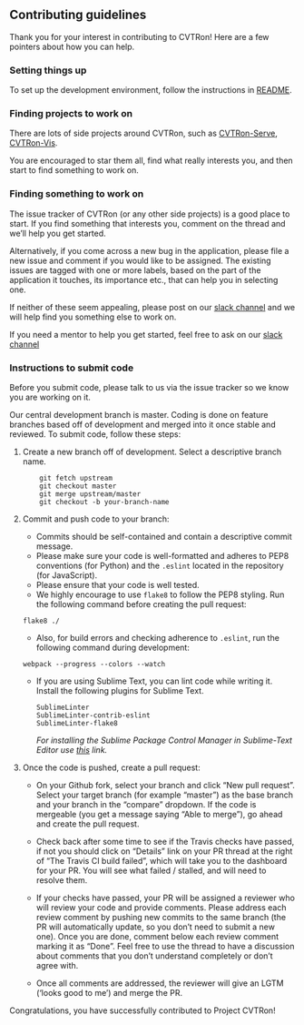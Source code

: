 ## Contributing guidelines

Thank you for your interest in contributing to CVTRon! Here are a few pointers about how you can help.

### Setting things up

To set up the development environment, follow the instructions in [README](https://github.com/cv-group/CVTron/blob/master/README.md).

### Finding projects to work on

There are lots of side projects around CVTRon, such as [CVTRon-Serve](https://github.com/cv-group/CVTron-Serve), [CVTRon-Vis](https://github.com/cv-group/cvtron-vis).

You are encouraged to star them all, find what really interests you, and then start to find something to work on.

### Finding something to work on

The issue tracker of CVTRon (or any other side projects) is a good place to start. If you find something that interests you, comment on the thread and we’ll help you get started.

Alternatively, if you come across a new bug in the application, please file a new issue and comment if you would like to be assigned. The existing issues are tagged with one or more labels, based on the part of the application it touches, its importance etc., that can help you in selecting one.

If neither of these seem appealing, please post on our [slack channel](https://join.slack.com/t/cvtron/shared_invite/enQtMzI3MDMzNjM3NzY2LTY1YWRiZmQwNDE5ODAyYTRhNGFhOGM2OWEzYjVlNzZmZDc0YjMxYmYyMzk2Y2FiYmU4YzhmYTViNjU3ZTJlYjQ) and we will help find you something else to work on.

If you need a mentor to help you get started, feel free to ask on our [slack channel](https://join.slack.com/t/cvtron/shared_invite/enQtMzI3MDMzNjM3NzY2LTY1YWRiZmQwNDE5ODAyYTRhNGFhOGM2OWEzYjVlNzZmZDc0YjMxYmYyMzk2Y2FiYmU4YzhmYTViNjU3ZTJlYjQ)

### Instructions to submit code

Before you submit code, please talk to us via the issue tracker so we know you are working on it.
	
Our central development branch is master. Coding is done on feature branches based off of development and merged into it once stable and reviewed. To submit code, follow these steps:

1. Create a new branch off of development. Select a descriptive branch name.
	```
        git fetch upstream
        git checkout master
        git merge upstream/master
        git checkout -b your-branch-name
	```
2. Commit and push code to your branch:

    - Commits should be self-contained and contain a descriptive commit message.
    - Please make sure your code is well-formatted and adheres to PEP8 conventions (for Python) and the `.eslint` located in the repository (for JavaScript).
    - Please ensure that your code is well tested.
    - We highly encourage to use `flake8` to follow the PEP8 styling. Run the following command before creating the pull request:
	```
	flake8 ./
	```
    - Also, for build errors and checking adherence to `.eslint`, run the following command during development:
	```
	webpack --progress --colors --watch
	```            
    - If you are using Sublime Text, you can lint code while writing it. Install the following plugins for Sublime Text.
        ```
        SublimeLinter
        SublimeLinter-contrib-eslint
        SublimeLinter-flake8
        ```
        *For installing the Sublime Package Control Manager in Sublime-Text Editor use [this](https://packagecontrol.io/installation#st2) link.*

3. Once the code is pushed, create a pull request:

    - On your Github fork, select your branch and click “New pull request”. Select your target branch (for example “master”) as the base branch and your branch in the “compare” dropdown.
If the code is mergeable (you get a message saying “Able to merge”), go ahead and create the pull request.
    - Check back after some time to see if the Travis checks have passed, if not you should click on “Details” link on your PR thread at the right of “The Travis CI build failed”, which will take you to the dashboard for your PR. You will see what failed / stalled, and will need to resolve them.
    - If your checks have passed, your PR will be assigned a reviewer who will review your code and provide comments. Please address each review comment by pushing new commits to the same branch (the PR will automatically update, so you don’t need to submit a new one). Once you are done, comment below each review comment marking it as “Done”. Feel free to use the thread to have a discussion about comments that you don’t understand completely or don’t agree with.

    - Once all comments are addressed, the reviewer will give an LGTM (‘looks good to me’) and merge the PR.

Congratulations, you have successfully contributed to Project CVTRon!
